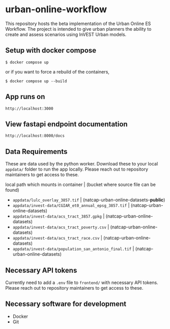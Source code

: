 # urban-online-workflow
This repository hosts the beta implementation of the Urban Online ES Workflow.
The project is intended to give urban planners the ability to create and assess
scenarios using InVEST Urban models.

## Setup with docker compose

```shell
$ docker compose up
```

or if you want to force a rebuild of the containers,

```shell
$ docker compose up --build
```

## App runs on
`http://localhost:3000`

## View fastapi endpoint documentation
`http://localhost:8000/docs`

## Data Requirements
These are data used by the python worker. Download these to your local
`appdata/` folder to run the app locally. Please reach out to repository maintainers to get access to these.

local path which mounts in container | (bucket where source file can be found)
- `appdata/lulc_overlay_3857.tif` | (natcap-urban-online-datasets-**public**)
- `appdata/invest-data/CGIAR_et0_annual_epsg_3857.tif` | (natcap-urban-online-datasets)
- `appdata/invest-data/acs_tract_3857.gpkg` | (natcap-urban-online-datasets)
- `appdata/invest-data/acs_tract_poverty.csv` | (natcap-urban-online-datasets)
- `appdata/invest-data/acs_tract_race.csv` | (natcap-urban-online-datasets)
- `appdata/invest-data/population_san_antonio_final.tif` | (natcap-urban-online-datasets)


## Necessary API tokens
Currently need to add a `.env` file to `frontend/` with necessary API tokens. Please reach out to repository maintainers to get access to these.

## Necessary software for development
- Docker
- Git
